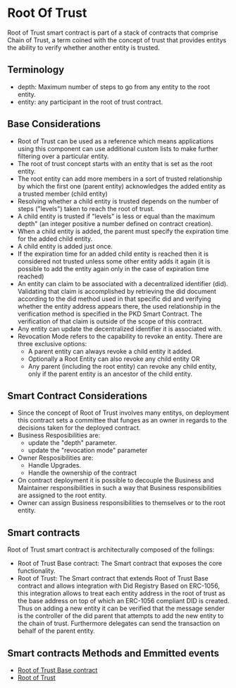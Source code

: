 # Root Of Trust

Root of Trust smart contract is part of a stack of contracts that comprise Chain of Trust, a term coined with the concept of trust that provides entitys the ability to verify whether another entity is trusted.

## Terminology

- depth: Maximum number of steps to go from any entity to the root entity.
- entity: any participant in the root of trust contract.

## Base Considerations

- Root of Trust can be used as a reference which means applications using this component can use additional custom lists to make further filtering over a particular entity.
- The root of trust concept starts with an entity that is set as the root entity.
- The root entity can add more members in a sort of trusted relationship by which the first one (parent entity) acknowledges the added entity as a trusted member (child entity)
- Resolving whether a child entity is trusted depends on the number of steps ("levels") taken to reach the root of trust.
- A child entity is trusted if "levels" is less or equal than the maximum depth" (an integer positive a number defined on contract creation).
- When a child entity is added, the parent must specify the expiration time for the added child entity.
- A child entity is added just once.
- If the expiration time for an added child entity is reached then it is considered not trusted unless some other entity adds it again (it is possible to add the entity again only in the case of expiration time reached)
- An entity can claim to be associated with a decentralized identifier (did). Validating that claim is accomplished by retrieving the did document according to the did method used in that specific did and verifying whether the entity address appears there, the used relationship in the verification method is specified in the PKD Smart Contract. The verification of that claim is outside of the scope of this contract.
- Any entity can update the decentralized identifier it is associated with.
- Revocation Mode refers to the capability to revoke an entity. There are three exclusive options:
  - A parent entity can always revoke a child entity it added.
  - Optionally a Root Entity can also revoke any child entity OR
  - Any parent (including the root entity) can revoke any child entity, only if the parent entity is an ancestor of the child entity.

## Smart Contract Considerations

- Since the concept of Root of Trust involves many entitys, on deployment this contract sets a committee that funges as an owner in regards to the decisions taken for the deployed contract.
- Business Resposibilities are:
  - update the "depth" parameter.
  - update the "revocation mode" parameter
- Owner Resposibilities are:
  - Handle Upgrades.
  - Handle the ownership of the contract
- On contract deployment it is possible to decouple the Business and Maintainer responsibilities in such a way that Business responsibilities are assigned to
  the root entity.
- Owner can assign Business responsibilities to themselves or to the root entity.

## Smart contracts

Root of Trust smart contract is architecturally composed of the follings:

- Root of Trust Base contract: The Smart contract that exposes the core functionality.
- Root of Trust: The Smart contract that extends Root of Trust Base contract and allows integration with Did Registry Based on ERC-1056, this integration allows to treat each entity address in the root of trust as the base address on top of which an ERC-1056 compliant DID is created. Thus on adding a new entity it can be verified that the message sender is the controller of the did parent that attempts to add the new entity to the chain of trust. Furthermore delegates can send the transaction on behalf of the parent entity.

## Smart contracts Methods and Emmitted events

- [Root of Trust Base contract](../../contracts/RootOfTrust/IRootOfTrustBase.sol)
- [Root of Trust](../../contracts/RootOfTrust/IRootOfTrust.sol)
